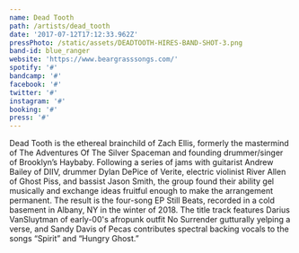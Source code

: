 ```yaml
---
name: Dead Tooth
path: /artists/dead_tooth
date: '2017-07-12T17:12:33.962Z'
pressPhoto: /static/assets/DEADTOOTH-HIRES-BAND-SHOT-3.png
band-id: blue_ranger
website: 'https://www.beargrasssongs.com/'
spotify: '#'
bandcamp: '#'
facebook: '#'
twitter: '#'
instagram: '#'
booking: '#'
press: '#'
---
```


Dead Tooth is the ethereal brainchild of Zach Ellis, formerly the mastermind of The Adventures Of The Silver Spaceman and founding drummer/singer of Brooklyn’s Haybaby. Following a series of jams with guitarist Andrew Bailey of DIIV, drummer Dylan DePice of Verite, electric violinist River Allen of Ghost Piss, and bassist Jason Smith, the group found their ability gel musically and exchange ideas fruitful enough to make the arrangement permanent. The result is the four-song EP Still Beats, recorded in a cold basement in Albany, NY in the winter of 2018. The title track features Darius VanSluytman of early-00's afropunk outfit No Surrender gutturally yelping a verse, and Sandy Davis of Pecas contributes spectral backing vocals to the songs “Spirit” and “Hungry Ghost.”
